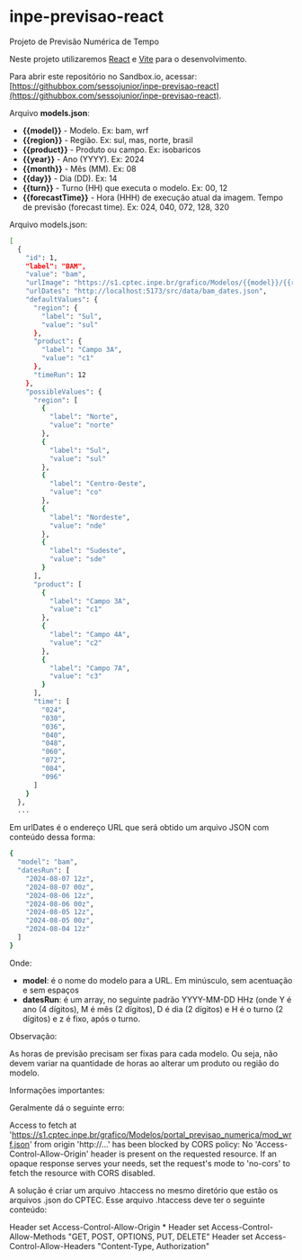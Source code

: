 # inpe-previsao-react

Projeto de Previsão Numérica de Tempo

Neste projeto utilizaremos [React](https://react.dev/) e [Vite](https://vitejs.dev/) para o desenvolvimento.

Para abrir este repositório no Sandbox.io, acessar: [https://githubbox.com/sessojunior/inpe-previsao-react](https://githubbox.com/sessojunior/inpe-previsao-react).

Arquivo **models.json**:

- **{{model}}** - Modelo. Ex: bam, wrf
- **{{region}}** - Região. Ex: sul, mas, norte, brasil
- **{{product}}** - Produto ou campo. Ex: isobaricos
- **{{year}}** - Ano (YYYY). Ex: 2024
- **{{month}}** - Mês (MM). Ex: 08
- **{{day}}** - Dia (DD). Ex: 14
- **{{turn}}** - Turno (HH) que executa o modelo. Ex: 00, 12
- **{{forecastTime}}** - Hora (HHH) de execução atual da imagem. Tempo de previsão (forecast time). Ex: 024, 040, 072, 128, 320

Arquivo models.json:

```bash
[
  {
    "id": 1,
    "label": "BAM",
    "value": "bam",
    "urlImage": "https://s1.cptec.inpe.br/grafico/Modelos/{{model}}/{{region}}/{{product}}/{{year}}/{{month}}/{{day}}/{{turn}}/modelo_{{forecastTime}}h_glo_{{year}}{{month}}{{day}}{{turn}}Z.png",
    "urlDates": "http://localhost:5173/src/data/bam_dates.json",
    "defaultValues": {
      "region": {
        "label": "Sul",
        "value": "sul"
      },
      "product": {
        "label": "Campo 3A",
        "value": "c1"
      },
      "timeRun": 12
    },
    "possibleValues": {
      "region": [
        {
          "label": "Norte",
          "value": "norte"
        },
        {
          "label": "Sul",
          "value": "sul"
        },
        {
          "label": "Centro-Oeste",
          "value": "co"
        },
        {
          "label": "Nordeste",
          "value": "nde"
        },
        {
          "label": "Sudeste",
          "value": "sde"
        }
      ],
      "product": [
        {
          "label": "Campo 3A",
          "value": "c1"
        },
        {
          "label": "Campo 4A",
          "value": "c2"
        },
        {
          "label": "Campo 7A",
          "value": "c3"
        }
      ],
      "time": [
        "024",
        "030",
        "036",
        "040",
        "048",
        "060",
        "072",
        "084",
        "096"
      ]
    }
  },
  ...
```

Em urlDates é o endereço URL que será obtido um arquivo JSON com conteúdo dessa forma:

```bash
{
  "model": "bam",
  "datesRun": [
    "2024-08-07 12z",
    "2024-08-07 00z",
    "2024-08-06 12z",
    "2024-08-06 00z",
    "2024-08-05 12z",
    "2024-08-05 00z",
    "2024-08-04 12z"
  ]
}
```

Onde:

- **model**: é o nome do modelo para a URL. Em minúsculo, sem acentuação e sem espaços
- **datesRun**: é um array, no seguinte padrão YYYY-MM-DD HHz (onde Y é ano (4 dígitos), M é mês (2 dígitos), D é dia (2 dígitos) e H é o turno (2 dígitos) e z é fixo, após o turno.

Observação:

As horas de previsão precisam ser fixas para cada modelo. Ou seja, não devem variar na quantidade de horas ao alterar um produto ou região do modelo.

Informações importantes:

Geralmente dá o seguinte erro:

Access to fetch at 'https://s1.cptec.inpe.br/grafico/Modelos/portal_previsao_numerica/mod_wrf.json' from origin 'http://...' has been blocked by CORS policy: No 'Access-Control-Allow-Origin' header is present on the requested resource. If an opaque response serves your needs, set the request's mode to 'no-cors' to fetch the resource with CORS disabled.

A solução é criar um arquivo .htaccess no mesmo diretório que estão os arquivos .json do CPTEC. Esse arquivo .htaccess deve ter o seguinte conteúdo:

<IfModule mod_headers.c>
    Header set Access-Control-Allow-Origin *
    Header set Access-Control-Allow-Methods "GET, POST, OPTIONS, PUT, DELETE"
    Header set Access-Control-Allow-Headers "Content-Type, Authorization"
</IfModule>
